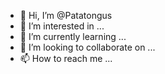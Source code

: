 - 👋 Hi, I’m @Patatongus
- 👀 I’m interested in ...
- 🌱 I’m currently learning ...
- 💞️ I’m looking to collaborate on ...
- 📫 How to reach me ...

<!---
Patatongus/Patatongus is a ✨ special ✨ repository because its `README.md` (this file) appears on your GitHub profile.
You can click the Preview link to take a look at your changes.
--->
